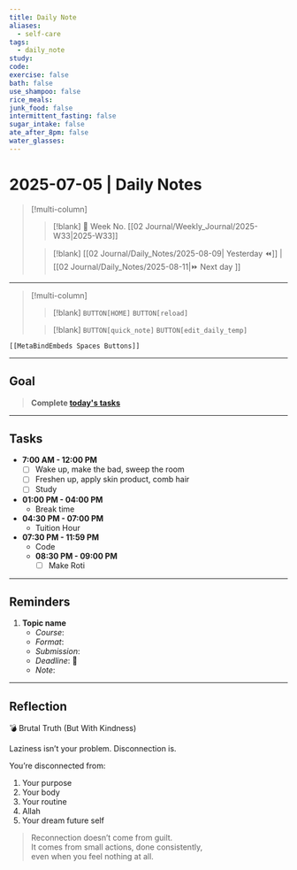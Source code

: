 ```yaml
---
title: Daily Note
aliases:
  - self-care
tags:
  - daily_note
study: 
code: 
exercise: false
bath: false
use_shampoo: false
rice_meals: 
junk_food: false
intermittent_fasting: false
sugar_intake: false
ate_after_8pm: false
water_glasses: 
---
```



# 2025-07-05 | Daily Notes

> [!multi-column]
> 
>> [!blank]
>> 📅 Week No. [[02 Journal/Weekly_Journal/2025-W33|2025-W33]]
>
>> [!blank]
>> [[02 Journal/Daily_Notes/2025-08-09| Yesterday ⏪]] |  [[02 Journal/Daily_Notes/2025-08-11|⏩ Next day ]]

---

> [!multi-column]
>
>> [!blank]
>> `BUTTON[HOME]` 
>> `BUTTON[reload]`
>
>> [!blank]
>> `BUTTON[quick_note]` 
>> `BUTTON[edit_daily_temp]` 
 
 ```meta-bind-embed
 [[MetaBindEmbeds Spaces Buttons]]
 ```
 
---

## Goal

> **Complete [today's tasks](#Tasks)**

---

## Tasks

- **7:00 AM - 12:00 PM**
	- [ ] Wake up, make the bad, sweep the room
	- [ ] Freshen up, apply skin product, comb hair
	- [ ] Study
- **01:00 PM - 04:00 PM**
	- Break time
- **04:30 PM - 07:00 PM**
	- Tuition Hour
- **07:30 PM - 11:59 PM**
	- Code 
	- **08:30 PM - 09:00 PM**
		- [ ] Make Roti

---

## Reminders

1. **Topic name**  
   - _Course_: 
   - _Format_: 
   - _Submission_: 
   - _Deadline_: 📅 
   - _Note_:

---


## Reflection

💣 Brutal Truth (But With Kindness)

Laziness isn’t your problem. Disconnection is.

You’re disconnected from:

1. Your purpose
2. Your body
3. Your routine
4. Allah
5. Your dream future self

> Reconnection doesn’t come from guilt.  
> It comes from small actions, done consistently,  
> even when you feel nothing at all.